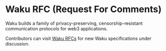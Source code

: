 # Waku RFC (Request For Comments)

Waku builds a family of privacy-preserving, censorship-resistant communication protocols for web3 applications.

Contributors can visit [Waku RFCs](https://github.com/waku-org/specs) for new Waku specifications under discussion.

